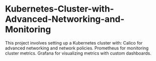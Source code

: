 # Kubernetes-Cluster-with-Advanced-Networking-and-Monitoring
This project involves setting up a Kubernetes cluster with:  Calico for advanced networking and network policies.  Prometheus for monitoring cluster metrics.  Grafana for visualizing metrics with custom dashboards.
